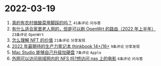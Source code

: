 # 2022-03-19

1. [真的有农村做酸菜用脚踩的吗？](https://www.v2ex.com/t/841413) `41条评论` `问与答`
1. [有什么适合家里老人用的，但是可以刷 OpenWrt 的路由（2022 年上半年）](https://www.v2ex.com/t/841405) `23条评论` `OpenWrt`
1. [怎么理解 NFT 的价值](https://www.v2ex.com/t/841416) `21条评论` `分享发现`
1. [2022 年最期待的生产力笔记本 thinkbook 14+/16+](https://www.v2ex.com/t/841409) `9条评论` `分享发现`
1. [Mac Studio 能够自己升级加硬盘](https://www.v2ex.com/t/841412) `7条评论` `Apple`
1. [外网可以访问局域网内的 NFS 吗?想访问 nas 上的电影](https://www.v2ex.com/t/841414) `6条评论` `问与答`
